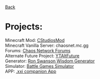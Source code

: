 [Back](javascript:history.back())

# Projects:

Minecraft Mod: [CStudiosMod](CStudiosMod/)<br>
Minecraft Vanilla Server: chaosnet.mc.gg<br>
Forums: [Chaos Network Forums](http://chaosnetworkforums.zone)<br>
Alternate Future Project: [YTAltFuture](YouTubeAlternateFuture)<br>
Generator: [Ron Swanson Wisdom Generator](RonSwansonWisdomGen)<br>
Simulator: [Battle Games Simulator](BattleGamesSimulator)<br>
APP: [.xxi companion App](XXIcompanionAPP)
